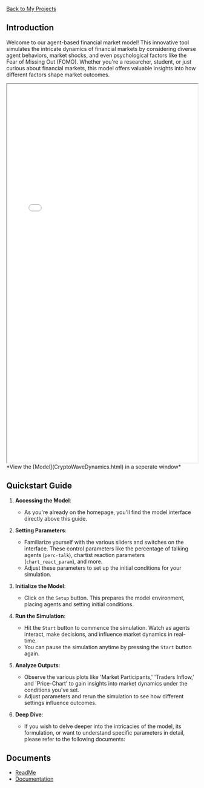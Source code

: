 [Back to My Projects](https://juicyjons.github.io/)

## Introduction

Welcome to our agent-based financial market model! This innovative tool simulates the intricate dynamics of financial markets by considering diverse agent behaviors, market shocks, and even psychological factors like the Fear of Missing Out (FOMO). Whether you're a researcher, student, or just curious about financial markets, this model offers valuable insights into how different factors shape market outcomes.

<iframe src="CryptoWaveDynamics.html" width="100%" height="1000px"></iframe>
*View the [Model](CryptoWaveDynamics.html)  in a seperate window*

## Quickstart Guide

1. **Accessing the Model**:
   - As you're already on the homepage, you'll find the model interface directly above this guide.

2. **Setting Parameters**:
   - Familiarize yourself with the various sliders and switches on the interface. These control parameters like the percentage of talking agents (`perc-talk`), chartist reaction parameters (`chart_react_param`), and more.
   - Adjust these parameters to set up the initial conditions for your simulation.

3. **Initialize the Model**:
   - Click on the `Setup` button. This prepares the model environment, placing agents and setting initial conditions.

4. **Run the Simulation**:
   - Hit the `Start` button to commence the simulation. Watch as agents interact, make decisions, and influence market dynamics in real-time.
   - You can pause the simulation anytime by pressing the `Start` button again.

5. **Analyze Outputs**:
   - Observe the various plots like 'Market Participants,' 'Traders Inflow,' and 'Price-Chart' to gain insights into market dynamics under the conditions you've set.
   - Adjust parameters and rerun the simulation to see how different settings influence outcomes.

6. **Deep Dive**:
   - If you wish to delve deeper into the intricacies of the model, its formulation, or want to understand specific parameters in detail, please refer to the following documents:

## Documents

- [ReadMe](README.html)
- [Documentation](Documentation.md)  



